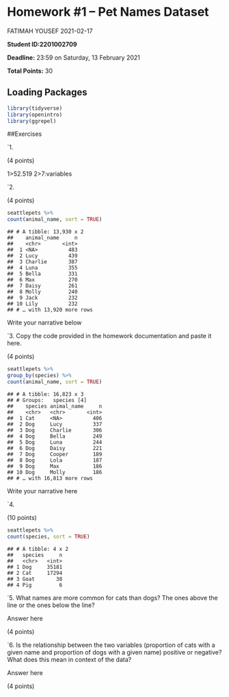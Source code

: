 Homework \#1 – Pet Names Dataset
================
FATIMAH YOUSEF
2021-02-17

**Student ID:2201002709**

**Deadline:** 23:59 on Saturday, 13 February 2021

**Total Points:** 30

## Loading Packages

``` r
library(tidyverse)
library(openintro)
library(ggrepel)
```

\#\#Exercises

\`1.

(4 points)

1&gt;52.519 2&gt;7:variables

\`2.

(4 points)

``` r
seattlepets %>%
count(animal_name, sort = TRUE)
```

    ## # A tibble: 13,930 x 2
    ##    animal_name     n
    ##    <chr>       <int>
    ##  1 <NA>          483
    ##  2 Lucy          439
    ##  3 Charlie       387
    ##  4 Luna          355
    ##  5 Bella         331
    ##  6 Max           270
    ##  7 Daisy         261
    ##  8 Molly         240
    ##  9 Jack          232
    ## 10 Lily          232
    ## # … with 13,920 more rows

Write your narrative below

\`3. Copy the code provided in the homework documentation and paste it
here.

(4 points)

``` r
seattlepets %>%
group_by(species) %>%
count(animal_name, sort = TRUE)
```

    ## # A tibble: 16,823 x 3
    ## # Groups:   species [4]
    ##    species animal_name     n
    ##    <chr>   <chr>       <int>
    ##  1 Cat     <NA>          406
    ##  2 Dog     Lucy          337
    ##  3 Dog     Charlie       306
    ##  4 Dog     Bella         249
    ##  5 Dog     Luna          244
    ##  6 Dog     Daisy         221
    ##  7 Dog     Cooper        189
    ##  8 Dog     Lola          187
    ##  9 Dog     Max           186
    ## 10 Dog     Molly         186
    ## # … with 16,813 more rows

Write your narrative here

\`4.

(10 points)

``` r
seattlepets %>%
count(species, sort = TRUE)
```

    ## # A tibble: 4 x 2
    ##   species     n
    ##   <chr>   <int>
    ## 1 Dog     35181
    ## 2 Cat     17294
    ## 3 Goat       38
    ## 4 Pig         6

\`5. What names are more common for cats than dogs? The ones above the
line or the ones below the line?

Answer here

(4 points)

\`6. Is the relationship between the two variables (proportion of cats
with a given name and proportion of dogs with a given name) positive or
negative? What does this mean in context of the data?

Answer here

(4 points)
